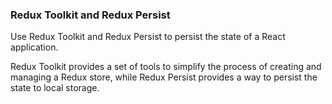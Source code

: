 ### Redux Toolkit and Redux Persist

Use Redux Toolkit and Redux Persist to persist the state of a React application.

Redux Toolkit provides a set of tools to simplify the process of creating and managing a Redux store, while Redux Persist provides a way to persist the state to local storage.